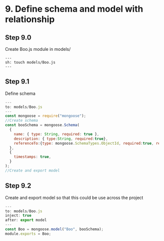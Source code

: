 # 9. Define schema and model with relationship

## Step 9.0

Create Boo.js module in models/

```shell
---
sh: touch models/Boo.js
---
```

## Step 9.1

Define schema

```javascript
---
to: models/Boo.js
---
const mongoose = require("mongoose");
//Create schema
const booSchema = mongoose.Schema(
  {
    name: { type: String, required: true },
    description: { type:String, required:true},
    referenceTo:{type: mongoose.SchemaTypes.ObjectId, required:true, ref: "Foo"} //one to one required
  },
  {
    timestamps: true,
  }
);
//Create and export model
```

## Step 9.2

Create and export model so that this could be use across the project

```javascript
---
to: models/Boo.js
inject: true
after: export model
---
const Boo = mongoose.model("Boo", booSchema);
module.exports = Boo;
```
